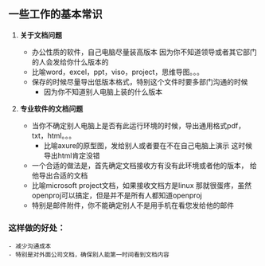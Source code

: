 
## 一些工作的基本常识


1. **关于文档问题**
	- 办公性质的软件，自己电脑尽量装高版本 因为你不知道领导或者其它部门的人会发给你什么版本的
	- 比喻word，excel，ppt，viso，project，思维导图。。。
	- 保存的时候尽量导出低版本格式，特别这个文件时要多部门沟通的时候
		- 因为你不知道别人电脑上装的什么版本
		

2. **专业软件的文档问题**
	- 当你不确定别人电脑上是否有此运行环境的时候，导出通用格式pdf，txt，html。。。
		- 比喻axure的原型图，发给别人或者要在不在自己电脑上演示 这时候导出html肯定没错
	- 一个合适的做法是，首先确定文档接收方有没有此环境或者他的版本， 给他导出合适的文档
	- 比喻microsoft project文档，如果接收文档方是linux 那就很蛋疼，虽然openproj可以搞定，但是并不是所有人都知道openproj
	- 特别是邮件附件，你不能确定别人不是用手机在看您发给他的邮件


### 这样做的好处：
	- 减少沟通成本
	- 特别是对外面公司文档，确保别人能第一时间看到文档内容


